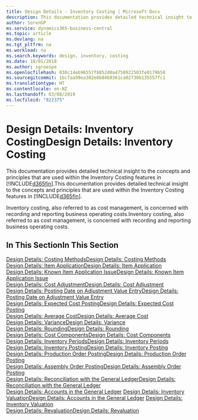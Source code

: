 ```yaml
---
title: Design Details - Inventory Costing | Microsoft Docs
description: This documentation provides detailed technical insight to the concepts and principles that are used within the Inventory Costing features in Business Central.
author: SorenGP
ms.service: dynamics365-business-central
ms.topic: article
ms.devlang: na
ms.tgt_pltfrm: na
ms.workload: na
ms.search.keywords: design, inventory, costing
ms.date: 10/01/2018
ms.author: sgroespe
ms.openlocfilehash: 830c14eb96557f8852d0a4758922503fe0179b58
ms.sourcegitcommit: 1bcfaa99ea302e6b84b8361ca02730b135557fc1
ms.translationtype: HT
ms.contentlocale: en-NZ
ms.lasthandoff: 03/08/2019
ms.locfileid: "822375"
---
```

# <a name="design-details-inventory-costing"></a><span data-ttu-id="091db-103">Design Details: Inventory Costing</span><span class="sxs-lookup"><span data-stu-id="091db-103">Design Details: Inventory Costing</span></span>
<span data-ttu-id="091db-104">This documentation provides detailed technical insight to the concepts and principles that are used within the Inventory Costing features in [!INCLUDE[d365fin](includes/d365fin_md.md)].</span><span class="sxs-lookup"><span data-stu-id="091db-104">This documentation provides detailed technical insight to the concepts and principles that are used within the Inventory Costing features in [!INCLUDE[d365fin](includes/d365fin_md.md)].</span></span>  

<span data-ttu-id="091db-105">Inventory costing, also referred to as cost management, is concerned with recording and reporting business operating costs.</span><span class="sxs-lookup"><span data-stu-id="091db-105">Inventory costing, also referred to as cost management, is concerned with recording and reporting business operating costs.</span></span>  

## <a name="in-this-section"></a><span data-ttu-id="091db-106">In This Section</span><span class="sxs-lookup"><span data-stu-id="091db-106">In This Section</span></span>  
[<span data-ttu-id="091db-107">Design Details: Costing Methods</span><span class="sxs-lookup"><span data-stu-id="091db-107">Design Details: Costing Methods</span></span>](design-details-costing-methods.md)  
[<span data-ttu-id="091db-108">Design Details: Item Application</span><span class="sxs-lookup"><span data-stu-id="091db-108">Design Details: Item Application</span></span>](design-details-item-application.md)  
[<span data-ttu-id="091db-109">Design Details: Known Item Application Issue</span><span class="sxs-lookup"><span data-stu-id="091db-109">Design Details: Known Item Application Issue</span></span>](design-details-inventory-zero-level-open-item-ledger-entries.md)  
[<span data-ttu-id="091db-110">Design Details: Cost Adjustment</span><span class="sxs-lookup"><span data-stu-id="091db-110">Design Details: Cost Adjustment</span></span>](design-details-cost-adjustment.md)  
[<span data-ttu-id="091db-111">Design Details: Posting Date on Adjustment Value Entry</span><span class="sxs-lookup"><span data-stu-id="091db-111">Design Details: Posting Date on Adjustment Value Entry</span></span>](design-details-inventory-adjustment-value-entry-posting-date.md)  
[<span data-ttu-id="091db-112">Design Details: Expected Cost Posting</span><span class="sxs-lookup"><span data-stu-id="091db-112">Design Details: Expected Cost Posting</span></span>](design-details-expected-cost-posting.md)  
[<span data-ttu-id="091db-113">Design Details: Average Cost</span><span class="sxs-lookup"><span data-stu-id="091db-113">Design Details: Average Cost</span></span>](design-details-average-cost.md)  
[<span data-ttu-id="091db-114">Design Details: Variance</span><span class="sxs-lookup"><span data-stu-id="091db-114">Design Details: Variance</span></span>](design-details-variance.md)  
[<span data-ttu-id="091db-115">Design Details: Rounding</span><span class="sxs-lookup"><span data-stu-id="091db-115">Design Details: Rounding</span></span>](design-details-rounding.md)  
[<span data-ttu-id="091db-116">Design Details: Cost Components</span><span class="sxs-lookup"><span data-stu-id="091db-116">Design Details: Cost Components</span></span>](design-details-cost-components.md)  
[<span data-ttu-id="091db-117">Design Details: Inventory Periods</span><span class="sxs-lookup"><span data-stu-id="091db-117">Design Details: Inventory Periods</span></span>](design-details-inventory-periods.md)  
[<span data-ttu-id="091db-118">Design Details: Inventory Posting</span><span class="sxs-lookup"><span data-stu-id="091db-118">Design Details: Inventory Posting</span></span>](design-details-inventory-posting.md)  
[<span data-ttu-id="091db-119">Design Details: Production Order Posting</span><span class="sxs-lookup"><span data-stu-id="091db-119">Design Details: Production Order Posting</span></span>](design-details-production-order-posting.md)  
[<span data-ttu-id="091db-120">Design Details: Assembly Order Posting</span><span class="sxs-lookup"><span data-stu-id="091db-120">Design Details: Assembly Order Posting</span></span>](design-details-assembly-order-posting.md)  
[<span data-ttu-id="091db-121">Design Details: Reconciliation with the General Ledger</span><span class="sxs-lookup"><span data-stu-id="091db-121">Design Details: Reconciliation with the General Ledger</span></span>](design-details-reconciliation-with-the-general-ledger.md)  
<span data-ttu-id="091db-122">[Design Details: Accounts in the General Ledger](design-details-accounts-in-the-general-ledger.md)
[Design Details: Inventory Valuation](design-details-inventory-valuation.md)</span><span class="sxs-lookup"><span data-stu-id="091db-122">[Design Details: Accounts in the General Ledger](design-details-accounts-in-the-general-ledger.md)
[Design Details: Inventory Valuation](design-details-inventory-valuation.md)</span></span>  
[<span data-ttu-id="091db-123">Design Details: Revaluation</span><span class="sxs-lookup"><span data-stu-id="091db-123">Design Details: Revaluation</span></span>](design-details-revaluation.md)
